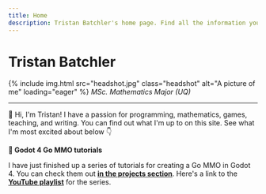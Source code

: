 ```yaml
---
title: Home
description: Tristan Batchler's home page. Find all the information you need to know about me here!
---
```


# Tristan Batchler
{% include img.html src="headshot.jpg" class="headshot" alt="A picture of me" loading="eager" %}
*MSc. Mathematics Major (UQ)*

---

👋 Hi, I'm Tristan! I have a passion for programming, mathematics, games, teaching, and writing. You can find out what I'm up to on this site. See what I'm most excited about below 👇

**📰 Godot 4 Go MMO tutorials**

I have just finished up a series of tutorials for creating a Go MMO in Godot 4. You can check them out <strong><a class="sparkle-less" href="/projects/godot-golang-mmo-tutorial-series">in the projects section</a></strong>. Here's a link to the <strong><a class="sparkle-less" href="https://www.youtube.com/playlist?list=PLA1tuaTAYPbHAU2ISi_aMjSyZr-Ay7UTJ">YouTube playlist</a></strong> for the series.
